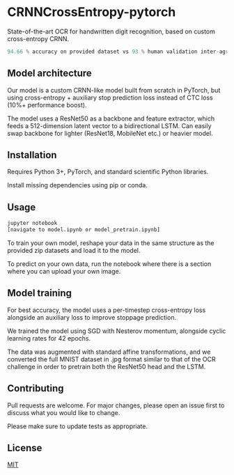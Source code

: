 # CRNNCrossEntropy-pytorch

State-of-the-art OCR for handwritten digit recognition, based on custom cross-entropy CRNN.

```python
94.66 % accuracy on provided dataset vs 93 % human validation inter-agreement accuracy.
``` 

## Model architecture

Our model is a custom CRNN-like model built from scratch in PyTorch, but using cross-entropy + auxiliary stop prediction loss instead of CTC loss (10%+ performance boost).

The model uses a ResNet50 as a backbone and feature extractor, which feeds a 512-dimension latent vector to a bidirectional LSTM. Can easily swap backbone for lighter (ResNet18, MobileNet etc.) or heavier model.

## Installation

Requires Python 3+, PyTorch, and standard scientific Python libraries.

Install missing dependencies using pip or conda.

## Usage

```bash
jupyter notebook
[navigate to model.ipynb or model_pretrain.ipynb]
```

To train your own model, reshape your data in the same structure as the provided zip datasets and load it to the model. 

To predict on your own data, run the notebook where there is a section where you can upload your own image.

## Model training

For best accuracy, the model uses a per-timestep cross-entropy loss alongside an auxiliary loss to improve stoppage prediction. 

We trained the model using SGD with Nesterov momentum, alongside cyclic learning rates for 42 epochs. 

The data was augmented with standard affine transformations, and we converted the full MNIST dataset in .jpg format similar to that of the OCR challenge in order to pretrain both the ResNet50 head and the LSTM.


## Contributing

Pull requests are welcome. For major changes, please open an issue first to discuss what you would like to change.

Please make sure to update tests as appropriate.

## License

[MIT](https://choosealicense.com/licenses/mit/)
